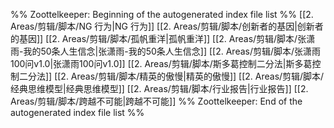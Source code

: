 %% Zoottelkeeper: Beginning of the autogenerated index file list  %%
 [[2. Areas/剪辑/脚本/NG 行为|NG 行为]]
 [[2. Areas/剪辑/脚本/创新者的基因|创新者的基因]]
 [[2. Areas/剪辑/脚本/孤帆重洋|孤帆重洋]]
 [[2. Areas/剪辑/脚本/张潇雨-我的50条人生信念|张潇雨-我的50条人生信念]]
 [[2. Areas/剪辑/脚本/张潇雨100问v1.0|张潇雨100问v1.0]]
 [[2. Areas/剪辑/脚本/斯多葛控制二分法|斯多葛控制二分法]]
 [[2. Areas/剪辑/脚本/精英的傲慢|精英的傲慢]]
 [[2. Areas/剪辑/脚本/经典思维模型|经典思维模型]]
 [[2. Areas/剪辑/脚本/行业报告|行业报告]]
 [[2. Areas/剪辑/脚本/跨越不可能|跨越不可能]]
%% Zoottelkeeper: End of the autogenerated index file list  %%
